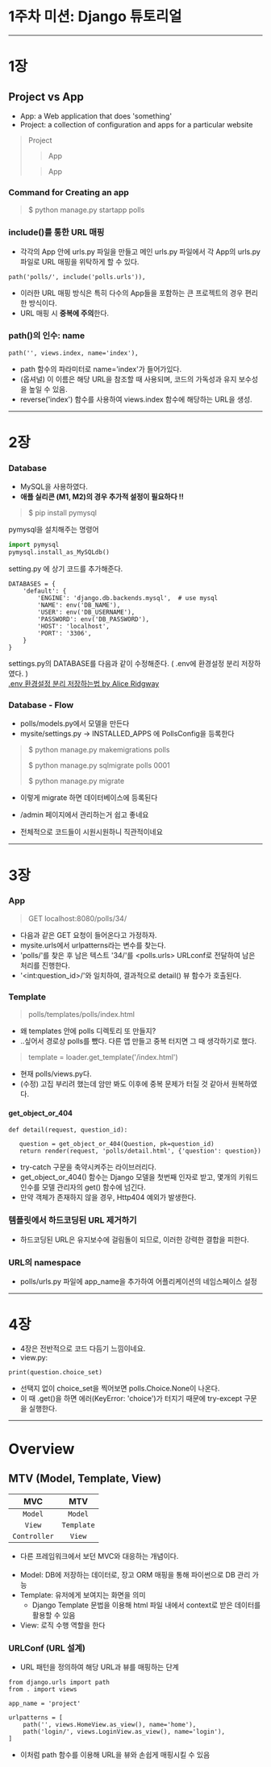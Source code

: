 # 1주차 미션: Django 튜토리얼
___
# 1장

## Project vs App

- App: a Web application that does 'something'
- Project: a collection of configuration and apps for a particular website

> Project 
> > App
> 
> > App

### Command for Creating an app
> $ python manage.py startapp polls

### include()를 통한 URL 매핑
- 각각의 App 안에 urls.py 파일을 만들고 메인 urls.py 파일에서 각 App의 urls.py 파일로 URL 매핑을 위탁하게 할 수 있다. 
```
path('polls/', include('polls.urls')),
```
- 이러한 URL 매핑 방식은 특히 다수의 App들을 포함하는 큰 프로젝트의 경우 편리한 방식이다.
- URL 매핑 시 **중복에 주의**한다.

### path()의 인수: name
```
path('', views.index, name='index'),
```
- path 함수의 파라미터로 name='index'가 들어가있다.
- (옵셔널) 이 이름은 해당 URL을 참조할 때 사용되며, 코드의 가독성과 유지 보수성을 높일 수 있음.
- reverse('index') 함수를 사용하여 views.index 함수에 해당하는 URL을 생성.
___
# 2장

### Database
- MySQL을 사용하였다.
- **애플 실리콘 (M1, M2)의 경우 추가적 설정이 필요하다 !!**
> $ pip install pymysql

pymysql을 설치해주는 명령어
``` python
import pymysql  
pymysql.install_as_MySQLdb()
```

setting.py 에 상기 코드를 추가해준다.

```
DATABASES = {
    'default': {
        'ENGINE': 'django.db.backends.mysql',  # use mysql
        'NAME': env('DB_NAME'),
        'USER': env('DB_USERNAME'),
        'PASSWORD': env('DB_PASSWORD'),
        'HOST': 'localhost',
        'PORT': '3306',
    }
}
```
settings.py의 DATABASE를 다음과 같이 수정해준다. ( .env에 환경설정 분리 저장하였다. )<br>
[.env 환경설정 분리 저장하는법 by Alice Ridgway](https://alicecampkin.medium.com/how-to-set-up-environment-variables-in-django-f3c4db78c55f)


### Database - Flow

- polls/models.py에서 모델을 만든다
- mysite/settings.py -> INSTALLED_APPS 에 PollsConfig을 등록한다
> $ python manage.py makemigrations polls
> 
> $ python manage.py sqlmigrate polls 0001
> 
> $ python manage.py migrate
- 이렇게 migrate 하면 데이터베이스에 등록된다

- /admin 페이지에서 관리하는거 쉽고 좋네요
- 전체적으로 코드들이 시원시원하니 직관적이네요
___
# 3장

### App

> GET localhost:8080/polls/34/
- 다음과 같은 GET 요청이 들어온다고 가정하자.
- mysite.urls에서 urlpatterns라는 변수를 찾는다.
- 'polls/'를 찾은 후 남은 텍스트 '34/'를 <polls.urls> URLconf로 전달하여 남은 처리를 진행한다.
- '\<int:question_id>/'와 일치하여, 결과적으로 detail() 뷰 함수가 호출된다.
 
### Template

> polls/templates/polls/index.html

- 왜 templates 안에 polls 디렉토리 또 만들지?
- ..싶어서 경로상 polls를 뺐다. 다른 앱 만들고 중복 터지면 그 때 생각하기로 했다.


> template = loader.get_template('/index.html')

- 현재 polls/views.py다.
- (수정) 고집 부리려 했는데 암만 봐도 이후에 중복 문제가 터질 것 같아서 원복하였다.

#### get_object_or_404

```
def detail(request, question_id):
 
   question = get_object_or_404(Question, pk=question_id)
   return render(request, 'polls/detail.html', {'question': question})
```

- try-catch 구문을 축약시켜주는 라이브러리다.
- get_object_or_404() 함수는 Django 모델을 첫번째 인자로 받고, 몇개의 키워드 인수를 모델 관리자의 get() 함수에 넘긴다.
- 만약 객체가 존재하지 않을 경우, Http404 예외가 발생한다.

### 템플릿에서 하드코딩된 URL 제거하기

- 하드코딩된 URL은 유지보수에 걸림돌이 되므로, 이러한 강력한 결합을 피한다.

### URL의 namespace

- polls/urls.py 파일에 app_name을 추가하여 어플리케이션의 네임스페이스 설정
___
# 4장

- 4장은 전반적으로 코드 다듬기 느낌이네요.
- view.py: 
```
print(question.choice_set)
``` 

- 선택지 없이 choice_set을 찍어보면 polls.Choice.None이 나온다.
- 이 때 .get()을 하면 에러(KeyError: 'choice')가 터지기 때문에 try-except 구문을 실행한다.
___
# Overview
## MTV (Model, Template, View)

|      MVC      |     MTV     |
|:-------------:|:-----------:|
|    `Model`    |   `Model`   |
|    `View`     | `Template`  |
| `Controller`  |   `View`    |

- 다른 프레임워크에서 보던 MVC와 대응하는 개념이다.
<br><br>
- Model: DB에 저장하는 데이터로, 장고 ORM 매핑을 통해 파이썬으로 DB 관리 가능
- Template: 유저에게 보여지는 화면을 의미 
  - Django Template 문법을 이용해 html 파일 내에서 context로 받은 데이터를 활용할 수 있음
- View: 로직 수행 역할을 한다

### URLConf (URL 설계)
- URL 패턴을 정의하여 해당 URL과 뷰를 매핑하는 단계
```
from django.urls import path
from . import views

app_name = 'project'

urlpatterns = [
    path('', views.HomeView.as_view(), name='home'),
    path('login/', views.LoginView.as_view(), name='login'),
]
```
- 이처럼 path 함수를 이용해 URL을 뷰와 손쉽게 매핑시킬 수 있음


